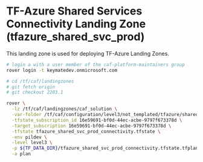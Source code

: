 # TF-Azure Shared Services Connectivity Landing Zone (tfazure_shared_svc_prod)

This landing zone is used for deploying TF-Azure Landing Zones.

```bash
# login a with a user member of the caf-platform-maintainers group
rover login -t keymatedev.onmicrosoft.com

# cd /tf/caf/landingzones
# git fetch origin
# git checkout 2203.1

rover \
  -lz /tf/caf/landingzones/caf_solution \
  -var-folder /tf/caf/configuration/level3/not_templated/tfazure/shared_services/prod/connectivity \
  -tfstate_subscription_id 16e59691-bf0d-44ec-acbe-9797f673378d \
  -target_subscription 16e59691-bf0d-44ec-acbe-9797f673378d \
  -tfstate tfazure_shared_svc_prod_connectivity.tfstate \
  -env pildev \
  -level level3 \
  -p ${TF_DATA_DIR}/tfazure_shared_svc_prod_connectivity.tfstate.tfplan \
  -a plan

```

